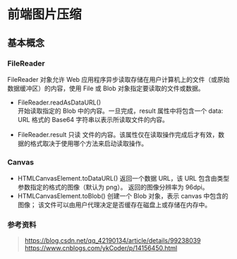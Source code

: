 # 前端图片压缩

## 基本概念

### FileReader

FileReader 对象允许 Web 应用程序异步读取存储在用户计算机上的文件（或原始数据缓冲区）的内容，使用 File 或 Blob 对象指定要读取的文件或数据。

- FileReader.readAsDataURL()  
  开始读取指定的 Blob 中的内容。一旦完成，result 属性中将包含一个 data: URL 格式的 Base64 字符串以表示所读取文件的内容。

- FileReader.result 只读
  文件的内容。该属性仅在读取操作完成后才有效，数据的格式取决于使用哪个方法来启动读取操作。

### Canvas

- HTMLCanvasElement.toDataURL()
  返回一个数据 URL，该 URL 包含由类型参数指定的格式的图像（默认为 png）。 返回的图像分辨率为 96dpi。
- HTMLCanvasElement.toBlob()
  创建一个 Blob 对象，表示 canvas 中包含的图像； 该文件可以由用户代理决定是否缓存在磁盘上或存储在内存中。

### 参考资料

> https://blog.csdn.net/qq_42190134/article/details/99238039 
> https://www.cnblogs.com/ykCoder/p/14156450.html

